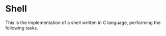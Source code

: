 # Shell
This is the implementation of a shell written in C language, performing the following tasks.
